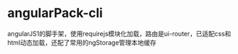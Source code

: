 # angularPack-cli
angularJS1的脚手架，使用requirejs模块化加载，路由是ui-router，已适配css和html动态加载，还配了常用的ngStorage管理本地缓存
